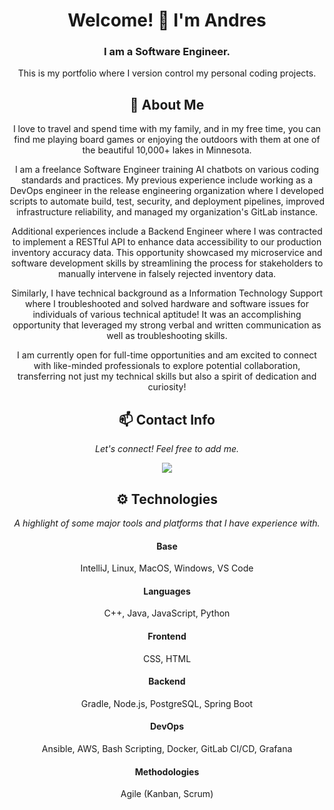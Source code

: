 <div align="center">
  
# Welcome! 👋 I'm Andres
### I am a Software Engineer.

This is my portfolio where I version control my personal coding projects.

## 💬 About Me
I love to travel and spend time with my family, and in my free time, you can find me playing board games or enjoying the outdoors with them at one of the beautiful 10,000+ lakes in Minnesota. 

I am a freelance Software Engineer training AI chatbots on various coding standards and practices. My previous experience include working as a DevOps engineer in the release engineering organization where I developed scripts to automate build, test, security, and deployment pipelines, improved infrastructure reliability, and managed my organization's GitLab instance.

Additional experiences include a Backend Engineer where I was contracted to implement a RESTful API to enhance data accessibility to our production inventory accuracy data. This opportunity showcased my microservice and software development skills by streamlining the process for stakeholders to manually intervene in falsely rejected inventory data.

Similarly, I have technical background as a Information Technology Support where I troubleshooted and solved hardware and software issues for individuals of various technical aptitude! It was an accomplishing opportunity that leveraged my strong verbal and written communication as well as troubleshooting skills.

I am currently open for full-time opportunities and am excited to connect with like-minded professionals to explore potential collaboration, transferring not just my technical skills but also a spirit of dedication and curiosity!

## 📫 Contact Info
*Let's connect! Feel free to add me.*

<a href="https://www.linkedin.com/in/andres-galaviz-clay"><img src="https://img.shields.io/badge/LinkedIn-blue?style=for-the-badge&logo=linkedin"></a>

## ⚙️ Technologies
*A highlight of some major tools and platforms that I have experience with.*

#### Base
IntelliJ, Linux, MacOS, Windows, VS Code

#### Languages
C++, Java, JavaScript, Python

#### Frontend
CSS, HTML

#### Backend
Gradle, Node.js, PostgreSQL, Spring Boot

#### DevOps
Ansible, AWS, Bash Scripting, Docker, GitLab CI/CD, Grafana

#### Methodologies
Agile (Kanban, Scrum)

</div>
